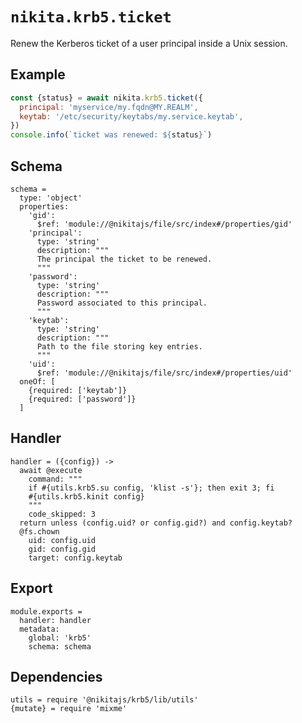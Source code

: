 
# `nikita.krb5.ticket`

Renew the Kerberos ticket of a user principal inside a Unix session.

## Example

```js
const {status} = await nikita.krb5.ticket({
  principal: 'myservice/my.fqdn@MY.REALM',
  keytab: '/etc/security/keytabs/my.service.keytab',
})
console.info(`ticket was renewed: ${status}`)
```

## Schema

    schema =
      type: 'object'
      properties:
        'gid':
          $ref: 'module://@nikitajs/file/src/index#/properties/gid'
        'principal':
          type: 'string'
          description: """
          The principal the ticket to be renewed.
          """
        'password':
          type: 'string'
          description: """
          Password associated to this principal.
          """
        'keytab':
          type: 'string'
          description: """
          Path to the file storing key entries.
          """
        'uid':
          $ref: 'module://@nikitajs/file/src/index#/properties/uid'
      oneOf: [
        {required: ['keytab']}
        {required: ['password']}
      ]

## Handler

    handler = ({config}) ->
      await @execute
        command: """
        if #{utils.krb5.su config, 'klist -s'}; then exit 3; fi
        #{utils.krb5.kinit config}
        """
        code_skipped: 3
      return unless (config.uid? or config.gid?) and config.keytab?
      @fs.chown
        uid: config.uid
        gid: config.gid
        target: config.keytab

## Export

    module.exports =
      handler: handler
      metadata:
        global: 'krb5'
        schema: schema

## Dependencies

    utils = require '@nikitajs/krb5/lib/utils'
    {mutate} = require 'mixme'
